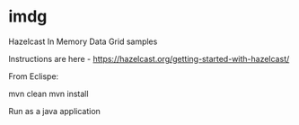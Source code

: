 # imdg
 Hazelcast In Memory Data Grid samples
 
 Instructions are here  - https://hazelcast.org/getting-started-with-hazelcast/
 
 
 From Eclispe:
 
 
 mvn clean
 mvn install
 
 Run as a java application

